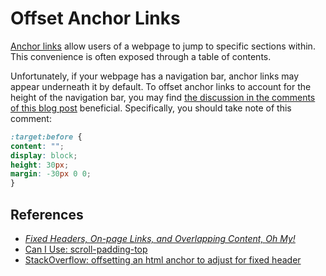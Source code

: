 # Offset Anchor Links

[Anchor links](https://www.w3docs.com/snippets/html/how-to-create-an-anchor-link-to-jump-to-a-specific-part-of-a-page.html) allow users of a webpage to jump to specific sections within. This convenience is often exposed through a table of contents.

Unfortunately, if your webpage has a navigation bar, anchor links may appear underneath it by default. To offset anchor links to account for the height of the navigation bar, you may find [the discussion in the comments of this blog post](https://pixelflips.com/blog/anchor-links-with-a-fixed-header) beneficial. Specifically, you should take note of this comment:

```css
:target:before {
content: "";
display: block;
height: 30px;
margin: -30px 0 0;
}
```

## References

* [*Fixed Headers, On-page Links, and Overlapping Content, Oh My!*](https://css-tricks.com/fixed-headers-on-page-links-and-overlapping-content-oh-my/)
* [Can I Use: scroll-padding-top](https://caniuse.com/#feat=mdn-css_properties_scroll-padding-top)
* [StackOverflow: offsetting an html anchor to adjust for fixed header](https://stackoverflow.com/questions/10732690/offsetting-an-html-anchor-to-adjust-for-fixed-header)